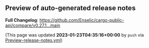 ## Preview of auto-generated release notes
<!-- Release notes generated using configuration in .github/release.yml at main -->



**Full Changelog**: https://github.com/Enselic/cargo-public-api/compare/v0.27.1...main


(This page was updated **2023-01-23T04:35:16+00:00** by `push` via [Preview-release-notes.yml](https://github.com/Enselic/cargo-public-api/actions/runs/3983383582))
